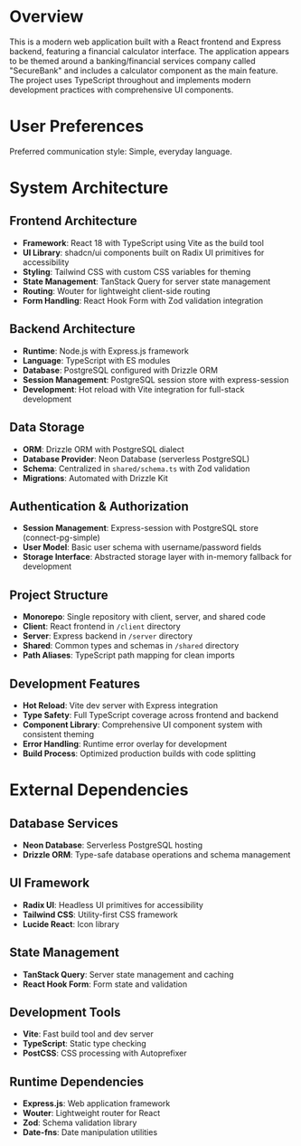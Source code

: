 # Overview

This is a modern web application built with a React frontend and Express backend, featuring a financial calculator interface. The application appears to be themed around a banking/financial services company called "SecureBank" and includes a calculator component as the main feature. The project uses TypeScript throughout and implements modern development practices with comprehensive UI components.

# User Preferences

Preferred communication style: Simple, everyday language.

# System Architecture

## Frontend Architecture
- **Framework**: React 18 with TypeScript using Vite as the build tool
- **UI Library**: shadcn/ui components built on Radix UI primitives for accessibility
- **Styling**: Tailwind CSS with custom CSS variables for theming
- **State Management**: TanStack Query for server state management
- **Routing**: Wouter for lightweight client-side routing
- **Form Handling**: React Hook Form with Zod validation integration

## Backend Architecture
- **Runtime**: Node.js with Express.js framework
- **Language**: TypeScript with ES modules
- **Database**: PostgreSQL configured with Drizzle ORM
- **Session Management**: PostgreSQL session store with express-session
- **Development**: Hot reload with Vite integration for full-stack development

## Data Storage
- **ORM**: Drizzle ORM with PostgreSQL dialect
- **Database Provider**: Neon Database (serverless PostgreSQL)
- **Schema**: Centralized in `shared/schema.ts` with Zod validation
- **Migrations**: Automated with Drizzle Kit

## Authentication & Authorization
- **Session Management**: Express-session with PostgreSQL store (connect-pg-simple)
- **User Model**: Basic user schema with username/password fields
- **Storage Interface**: Abstracted storage layer with in-memory fallback for development

## Project Structure
- **Monorepo**: Single repository with client, server, and shared code
- **Client**: React frontend in `/client` directory
- **Server**: Express backend in `/server` directory  
- **Shared**: Common types and schemas in `/shared` directory
- **Path Aliases**: TypeScript path mapping for clean imports

## Development Features
- **Hot Reload**: Vite dev server with Express integration
- **Type Safety**: Full TypeScript coverage across frontend and backend
- **Component Library**: Comprehensive UI component system with consistent theming
- **Error Handling**: Runtime error overlay for development
- **Build Process**: Optimized production builds with code splitting

# External Dependencies

## Database Services
- **Neon Database**: Serverless PostgreSQL hosting
- **Drizzle ORM**: Type-safe database operations and schema management

## UI Framework
- **Radix UI**: Headless UI primitives for accessibility
- **Tailwind CSS**: Utility-first CSS framework
- **Lucide React**: Icon library

## State Management
- **TanStack Query**: Server state management and caching
- **React Hook Form**: Form state and validation

## Development Tools
- **Vite**: Fast build tool and dev server
- **TypeScript**: Static type checking
- **PostCSS**: CSS processing with Autoprefixer

## Runtime Dependencies
- **Express.js**: Web application framework
- **Wouter**: Lightweight router for React
- **Zod**: Schema validation library
- **Date-fns**: Date manipulation utilities